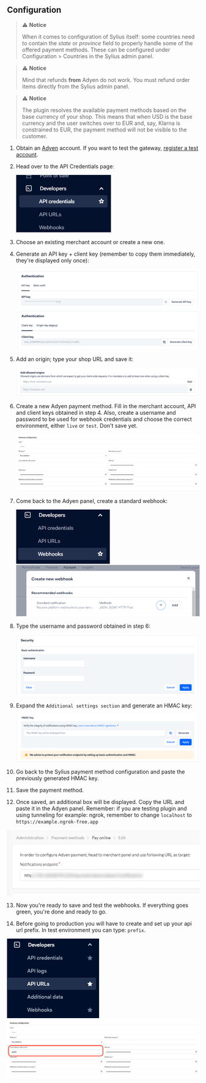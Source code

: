 ## Configuration

> :warning: **Notice**
>
> When it comes to configuration of Sylius itself: some countries need to contain the *state* or *province* field to properly handle some of the offered payment methods. These can be configured under Configuration > Countries in the Sylius admin panel.

> :warning: **Notice**
> 
> Mind that refunds **from** Adyen do not work. You must refund order items directly from the Sylius admin panel.

> :warning: **Notice**
> 
> The plugin resolves the available payment methods based on the base currency of your shop. This means that when USD is the base currency and the user switches over to EUR and, say, Klarna is constrained to EUR, the payment method will not be visible to the customer. 

1. Obtain an [Adyen](https://adyen.com) account. If you want to test the gateway, [register a test account](https://www.adyen.com/signup/).

2. Head over to the API Credentials page:
   
   ![API Credentials](adyen-api-credentials.png)
   
3. Choose an existing merchant account or create a new one.

4. Generate an API key + client key (remember to copy them immediately, they're displayed only once):

   ![Origin](adyen-api-key.png)
   ![Origin](adyen-client-key.png)
   
5. Add an origin; type your shop URL and save it:
   
   ![Origin](adyen-allowed-origins.png)

6. Create a new Adyen payment method. Fill in the merchant account, API and client keys obtained in step 4. Also, create a username and password to be used for webhook credentials and choose the correct environment, either `live` or `test`. Don't save yet.

   ![Adyen payment method](payment-method-form.png)

7. Come back to the Adyen panel, create a standard webhook:
   
   ![Webhook](adyen-webhooks.png)
   ![Standard webhook](adyen-webhook-type.png)

8. Type the username and password obtained in step 6:

   ![Credentials](adyen-webhook-authentication.png)

9. Expand the `Additional settings section` and generate an HMAC key:

   ![HMAC](adyen-webhook-hmac.png)

10. Go back to the Sylius payment method configuration and paste the previously generated HMAC key.

11. Save the payment method.

12. Once saved, an additional box will be displayed. Copy the URL and paste it in the Adyen panel. Remember: if you are testing plugin and using tunneling for example: ngrok, remember to change `localhost` to `https://example.ngrok-free.app`

   ![Adyen notifications endpoint](notifications-endpoint.png)
 
13. Now you're ready to save and test the webhooks. If everything goes green, you're done and ready to go.

14. Before going to production you will have to create and set up your api url prefix. In test environment you can type: `prefix`.

   ![API URLs](adyen-api-urls.png)
   ![API production prefix](adyen-api-production-prefix.png)
